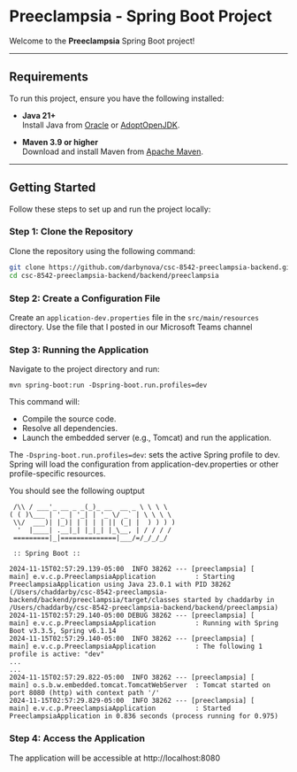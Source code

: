 # Preeclampsia - Spring Boot Project

Welcome to the **Preeclampsia** Spring Boot project! 

---

## Requirements

To run this project, ensure you have the following installed:

- **Java 21+**  
  Install Java from [Oracle](https://www.oracle.com/java/technologies/javase-downloads.html) or [AdoptOpenJDK](https://adoptopenjdk.net/).

- **Maven 3.9 or higher**  
  Download and install Maven from [Apache Maven](https://maven.apache.org/download.cgi).

---

## Getting Started

Follow these steps to set up and run the project locally:

### Step 1: Clone the Repository
Clone the repository using the following command:

```bash
git clone https://github.com/darbynova/csc-8542-preeclampsia-backend.git
cd csc-8542-preeclampsia-backend/backend/preeclampsia
```

### Step 2: Create a Configuration File
Create an `application-dev.properties` file in the `src/main/resources` directory. Use the file that I posted in our Microsoft Teams channel


### Step 3: Running the Application
Navigate to the project directory and run:

```
mvn spring-boot:run -Dspring-boot.run.profiles=dev
```

This command will:
* Compile the source code.
* Resolve all dependencies.
* Launch the embedded server (e.g., Tomcat) and run the application.

The `-Dspring-boot.run.profiles=dev`: sets the active Spring profile to dev. Spring will load the configuration from application-dev.properties or other profile-specific resources.

You should see the following ouptput

```
 /\\ / ___'_ __ _ _(_)_ __  __ _ \ \ \ \
( ( )\___ | '_ | '_| | '_ \/ _` | \ \ \ \
 \\/  ___)| |_)| | | | | || (_| |  ) ) ) )
  '  |____| .__|_| |_|_| |_\__, | / / / /
 =========|_|==============|___/=/_/_/_/

 :: Spring Boot ::                

2024-11-15T02:57:29.139-05:00  INFO 38262 --- [preeclampsia] [           main] e.v.c.p.PreeclampsiaApplication          : Starting PreeclampsiaApplication using Java 23.0.1 with PID 38262 (/Users/chaddarby/csc-8542-preeclampsia-backend/backend/preeclampsia/target/classes started by chaddarby in /Users/chaddarby/csc-8542-preeclampsia-backend/backend/preeclampsia)
2024-11-15T02:57:29.140-05:00 DEBUG 38262 --- [preeclampsia] [           main] e.v.c.p.PreeclampsiaApplication          : Running with Spring Boot v3.3.5, Spring v6.1.14
2024-11-15T02:57:29.140-05:00  INFO 38262 --- [preeclampsia] [           main] e.v.c.p.PreeclampsiaApplication          : The following 1 profile is active: "dev"
...
...
2024-11-15T02:57:29.822-05:00  INFO 38262 --- [preeclampsia] [           main] o.s.b.w.embedded.tomcat.TomcatWebServer  : Tomcat started on port 8080 (http) with context path '/'
2024-11-15T02:57:29.829-05:00  INFO 38262 --- [preeclampsia] [           main] e.v.c.p.PreeclampsiaApplication          : Started PreeclampsiaApplication in 0.836 seconds (process running for 0.975)
```

### Step 4: Access the Application
The application will be accessible at http://localhost:8080



